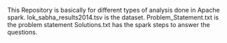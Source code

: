 This Repository is basically for different types of analysis done in Apache spark. 
lok_sabha_results2014.tsv is the dataset.
Problem_Statement.txt is the problem statement
Solutions.txt has the spark steps to answer the questions.
